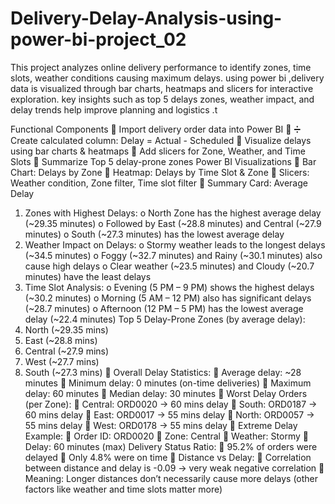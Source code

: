 # Delivery-Delay-Analysis-using-power-bi-project_02
This project analyzes online delivery performance to identify zones, time slots, weather conditions causing maximum delays. using power bi ,delivery data is visualized through bar charts, heatmaps and slicers for interactive exploration. key insights such as top 5 delays zones, weather impact, and delay trends help improve planning and logistics .t

Functional Components
   Import delivery order data into Power BI
 ➗ Create calculated column:
Delay = Actual - Scheduled
   Visualize delays using bar charts & heatmaps
    Add slicers for Zone, Weather, and Time Slots
   Summarize Top 5 delay-prone zones
Power BI Visualizations
 Bar Chart: Delays by Zone
 Heatmap: Delays by Time Slot & Zone
 Slicers: Weather condition, Zone filter, Time slot filter
 Summary Card: Average Delay 
1. Zones with Highest Delays:
o North Zone has the highest average delay (~29.35 minutes)
o Followed by East (~28.8 minutes) and Central (~27.9
minutes)
o South (~27.3 minutes) has the lowest average delay
2. Weather Impact on Delays:
o Stormy weather leads to the longest delays (~34.5 minutes)
o Foggy (~32.7 minutes) and Rainy (~30.1 minutes) also
cause high delays
o Clear weather (~23.5 minutes) and Cloudy (~20.7
minutes) have the least delays
3. Time Slot Analysis:
o Evening (5 PM – 9 PM) shows the highest delays (~30.2
minutes)
o Morning (5 AM – 12 PM) also has significant delays (~28.7
minutes)
o Afternoon (12 PM – 5 PM) has the lowest average delay
(~22.4 minutes)
Top 5 Delay-Prone Zones (by average delay):
1. North (~29.35 mins)
2. East (~28.8 mins)
3. Central (~27.9 mins)
4. West (~27.7 mins)
5. South (~27.3 mins) 
 Overall Delay Statistics:
 Average delay: ~28 minutes
 Minimum delay: 0 minutes (on-time deliveries)
 Maximum delay: 60 minutes
 Median delay: 30 minutes
 Worst Delay Orders (per Zone):
 Central: ORD0020 → 60 mins delay
 South: ORD0187 → 60 mins delay
 East: ORD0017 → 55 mins delay
 North: ORD0057 → 55 mins delay
 West: ORD0178 → 55 mins delay
 Extreme Delay Example:
 Order ID: ORD0020
 Zone: Central
 Weather: Stormy
 Delay: 60 minutes (max)
Delivery Status Ratio:
 95.2% of orders were delayed
 Only 4.8% were on time
 Distance vs Delay:
 Correlation between distance and delay is -0.09 → very
weak negative correlation
   Meaning: Longer distances don’t necessarily cause more
delays (other factors like weather and time slots matter
more)
